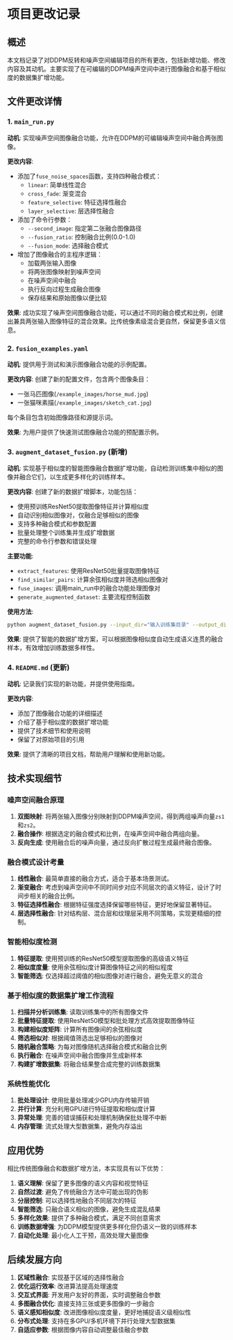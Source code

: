 # 项目更改记录

## 概述

本文档记录了对DDPM反转和噪声空间编辑项目的所有更改，包括新增功能、修改内容及其动机。主要实现了在可编辑的DDPM噪声空间中进行图像融合和基于相似度的数据集扩增功能。

## 文件更改详情

### 1. `main_run.py`

**动机**: 实现噪声空间图像融合功能，允许在DDPM的可编辑噪声空间中融合两张图像。

**更改内容**:
- 添加了`fuse_noise_spaces`函数，支持四种融合模式：
  - `linear`: 简单线性混合
  - `cross_fade`: 渐变混合
  - `feature_selective`: 特征选择性融合
  - `layer_selective`: 层选择性融合
- 添加了命令行参数：
  - `--second_image`: 指定第二张融合图像路径
  - `--fusion_ratio`: 控制融合比例(0.0-1.0)
  - `--fusion_mode`: 选择融合模式
- 增加了图像融合的主程序逻辑：
  - 加载两张输入图像
  - 将两张图像映射到噪声空间
  - 在噪声空间中融合
  - 执行反向过程生成融合图像
  - 保存结果和原始图像以便比较

**效果**: 成功实现了噪声空间图像融合功能，可以通过不同的融合模式和比例，创建出兼具两张输入图像特征的混合效果。比传统像素级混合更自然，保留更多语义信息。

### 2. `fusion_examples.yaml`

**动机**: 提供用于测试和演示图像融合功能的示例配置。

**更改内容**: 创建了新的配置文件，包含两个图像条目：
- 一张马匹图像(`/example_images/horse_mud.jpg`)
- 一张猫咪素描(`/example_images/sketch_cat.jpg`)

每个条目包含初始图像路径和源提示词。

**效果**: 为用户提供了快速测试图像融合功能的预配置示例。

### 3. `augment_dataset_fusion.py` (新增)

**动机**: 实现基于相似度的智能图像融合数据扩增功能，自动检测训练集中相似的图像并融合它们，以生成更多样化的训练样本。

**更改内容**: 创建了新的数据扩增脚本，功能包括：
- 使用预训练ResNet50提取图像特征并计算相似度
- 自动识别相似图像对，仅融合足够相似的图像
- 支持多种融合模式和参数配置
- 批量处理整个训练集并生成扩增数据
- 完整的命令行参数和错误处理

**主要功能**:
- `extract_features`: 使用ResNet50批量提取图像特征
- `find_similar_pairs`: 计算余弦相似度并筛选相似图像对
- `fuse_images`: 调用main_run中的融合功能处理图像对
- `generate_augmented_dataset`: 主要流程控制函数

**使用方法**:
```bash
python augment_dataset_fusion.py --input_dir="输入训练集目录" --output_dir="扩增数据集目录" --similarity_threshold=0.7 --max_pairs=100
```

**效果**: 提供了智能的数据扩增方案，可以根据图像相似度自动生成语义连贯的融合样本，有效增加训练数据多样性。

### 4. `README.md` (更新)

**动机**: 记录我们实现的新功能，并提供使用指南。

**更改内容**:
- 添加了图像融合功能的详细描述
- 介绍了基于相似度的数据扩增功能
- 提供了技术细节和使用说明
- 保留了对原始项目的引用

**效果**: 提供了清晰的项目文档，帮助用户理解和使用新功能。

## 技术实现细节

### 噪声空间融合原理

1. **双图映射**: 将两张输入图像分别映射到DDPM噪声空间，得到两组噪声向量`zs1`和`zs2`。
2. **融合操作**: 根据选定的融合模式和比例，在噪声空间中融合两组向量。
3. **反向生成**: 使用融合后的噪声向量，通过反向扩散过程生成最终融合图像。

### 融合模式设计考量

1. **线性融合**: 最简单直接的融合方式，适合于基本场景测试。
2. **渐变融合**: 考虑到噪声空间中不同时间步对应不同层次的语义特征，设计了时间步相关的融合比例。
3. **特征选择性融合**: 根据特征强度选择保留哪些特征，更好地保留显著特征。
4. **层选择性融合**: 针对结构层、混合层和纹理层采用不同策略，实现更精细的控制。

### 智能相似度检测

1. **特征提取**: 使用预训练的ResNet50模型提取图像的高级语义特征
2. **相似度度量**: 使用余弦相似度计算图像特征之间的相似程度
3. **智能筛选**: 仅选择超过阈值的相似图像对进行融合，避免无意义的混合

### 基于相似度的数据集扩增工作流程

1. **扫描并分析训练集**: 读取训练集中的所有图像文件
2. **批量特征提取**: 使用ResNet50模型和批处理方式高效提取图像特征
3. **构建相似度矩阵**: 计算所有图像间的余弦相似度
4. **筛选相似对**: 根据阈值筛选出足够相似的图像对
5. **随机融合策略**: 为每对图像随机选择融合模式和融合比例
6. **执行融合**: 在噪声空间中融合图像并生成新样本
7. **构建扩增数据集**: 将融合结果整合成完整的训练数据集

### 系统性能优化

1. **批处理设计**: 使用批量处理减少GPU内存传输开销
2. **并行计算**: 充分利用GPU进行特征提取和相似度计算
3. **异常处理**: 完善的错误捕获和处理机制确保批处理不中断
4. **内存管理**: 流式处理大型数据集，避免内存溢出

## 应用优势

相比传统图像融合和数据扩增方法，本实现具有以下优势：

1. **语义理解**: 保留了更多图像的语义内容和视觉特征
2. **自然过渡**: 避免了传统融合方法中可能出现的伪影
3. **分层控制**: 可以选择性地融合不同层次的特征
4. **智能筛选**: 只融合语义相似的图像，避免生成混乱结果
5. **多样化效果**: 提供了多种融合模式，满足不同创意需求
6. **训练数据增强**: 为DDPM模型提供更多样化但仍语义一致的训练样本
7. **自动化处理**: 最小化人工干预，高效处理大量图像

## 后续发展方向

1. **区域性融合**: 实现基于区域的选择性融合
2. **优化运行效率**: 改进算法提高处理速度
3. **交互式界面**: 开发用户友好的界面，实时调整融合参数
4. **多图融合优化**: 直接支持三张或更多图像的一步融合
5. **语义感知相似度**: 改进图像相似度度量，更好地捕捉语义级相似性
6. **分布式处理**: 支持在多GPU/多机环境下并行处理大型数据集
7. **自适应参数**: 根据图像内容自动调整最佳融合参数 
